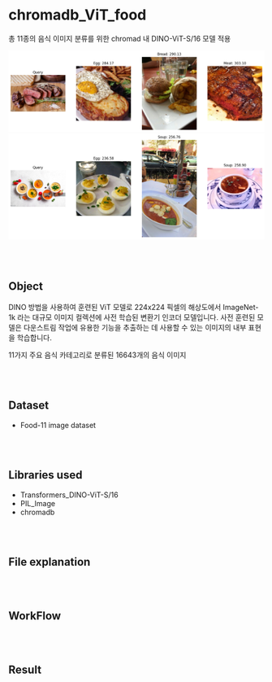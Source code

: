 # chromadb_ViT_food

총 11종의 음식 이미지 분류를 위한 chromad 내 DINO-ViT-S/16 모델 적용 

<img src="image/result_food_meat.png">
<img src="image/result_food_soup.png">


<br /><br /> 
## Object

DINO 방법을 사용하여 훈련된 ViT 모델로 224x224 픽셀의 해상도에서 ImageNet-1k 라는 대규모 이미지 컬렉션에 사전 학습된 변환기 인코더 모델입니다.
사전 훈련된 모델은 다운스트림 작업에 유용한 기능을 추출하는 데 사용할 수 있는 이미지의 내부 표현을 학습합니다.

11가지 주요 음식 카테고리로 분류된 16643개의 음식 이미지



<br /><br /> 
## Dataset

- Food-11 image dataset

<br /><br /> 
## Libraries used

- Transformers_DINO-ViT-S/16
- PIL_Image
- chromadb

<br /><br /> 
## File explanation

<br /><br /> 
## WorkFlow

<br /><br /> 
## Result
